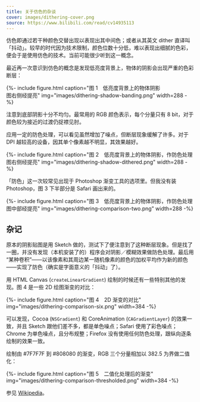 ```yaml
---
title: 关于仿色的杂谈
cover: images/dithering-cover.png
source: https://www.bilibili.com/read/cv14935113
---
```


仿色即通过若干种颜色交替出现以表现出其中间色；或者从其英文 dither 直译叫「抖动」。较早的时代因为技术限制，颜色位数十分低，难以表现出细腻的色彩，便会于是使用仿色的技术。当前可能很少听到这一概念。

最近再一次意识到仿色的概念是发现低亮度背景上，物体的阴影会出现严重的色彩断层：

{%- include figure.html
    caption="图 1　低亮度背景上的物体阴影<br>图右侧经提亮"
    img="images/dithering-shadow-banding.png"
    width=288 -%}

注意到底部阴影十分不均匀。最常用的 RGB 颜色表示，每个分量只有 8 bit，对于颜色较为接近的过渡仍捉襟见肘。

应用一定的防色处理，可以看见虽然增加了噪点，但断层现象缓解了许多。对于 DPI 越较高的设备，因其单个像素越不明显，其效果越好。

{%- include figure.html
    caption="图 2　低亮度背景上的物体阴影，作防色处理<br>图右侧经提亮"
    img="images/dithering-shadow-dithered.png"
    width=288 -%}

「防色」这一次较常见出现于 Photoshop 渐变工具的选项里。但我没有装 Photoshop，图 3 下半部分是 Safari 画出来的。 

{%- include figure.html
    caption="图 3　低亮度背景上的物体阴影，作防色处理<br>图中部经提亮"
    img="images/dithering-comparison-two.png"
    width=288 -%}

## 杂记

原本的阴影贴图是用 Sketch 做的，测试下了便注意到了这种断层现象。但是找了一圈，并没有发现（本机安装了的）程序会对阴影／模糊效果做防色处理。最后用 “某种卷积”——以该像素和其周边某一随机像素的颜色的加权平均作为新的颜色——实现了防色（确实是字面意义的「抖动」了）。

用 HTML Canvas (`createLinearGradient`) 绘制的时候还有一些特别其他的发现。图 4 是一些 2D 绘图渐变的对比：

{%- include figure.html
    caption="图 4　2D 渐变的对比"
    img="images/dithering-comparison-six.png"
    width=384 -%}

可以发现，Cocoa (`NSGradient`) 和 CoreAnimation (`CAGradientLayer`) 的效果一致，并且 Sketch 跟他们差不多，都是单色噪点；Safari 使用了彩色噪点；Chrome 为单色噪点，且分布规整；Firefox 没有使用任何防色处理，跟纵向逐条绘制的效果一致。

绘制由 #7F7F7F 到 #808080 的渐变，RGB 三个分量相加以 382.5 为界做二值化：

{%- include figure.html
    caption="图 5　二值化处理后的渐变"
    img="images/dithering-comparison-thresholded.png"
    width=384 -%}

参见 [Wikipedia](https://en.wikipedia.org/wiki/Dither)。
